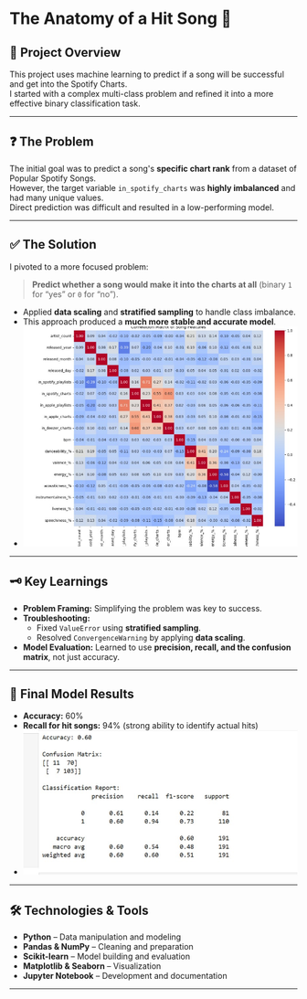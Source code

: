 # The Anatomy of a Hit Song 🎵

## 📖 Project Overview  
This project uses machine learning to predict if a song will be successful and get into the Spotify Charts.  
I started with a complex multi-class problem and refined it into a more effective binary classification task.

---

## ❓ The Problem  
The initial goal was to predict a song's **specific chart rank** from a dataset of Popular Spotify Songs.  
However, the target variable `in_spotify_charts` was **highly imbalanced** and had many unique values.  
Direct prediction was difficult and resulted in a low-performing model.

---

## ✅ The Solution  
I pivoted to a more focused problem:  
> **Predict whether a song would make it into the charts at all** (binary `1` for “yes” or `0` for “no”).  

- Applied **data scaling** and **stratified sampling** to handle class imbalance.  
- This approach produced a **much more stable and accurate model**.
- ![EDA Heatmap](heatmap.jpg)


---

## 🗝️ Key Learnings  
- **Problem Framing:** Simplifying the problem was key to success.  
- **Troubleshooting:**  
  - Fixed `ValueError` using **stratified sampling**.  
  - Resolved `ConvergenceWarning` by applying **data scaling**.  
- **Model Evaluation:** Learned to use **precision, recall, and the confusion matrix**, not just accuracy.

---

## 🎯 Final Model Results  
- **Accuracy:** 60%  
- **Recall for hit songs:** 94% (strong ability to identify actual hits)
- ![EDA Heatmap](accuracy_model.jpg)

---

## 🛠️ Technologies & Tools  
- **Python** – Data manipulation and modeling  
- **Pandas & NumPy** – Cleaning and preparation  
- **Scikit-learn** – Model building and evaluation  
- **Matplotlib & Seaborn** – Visualization  
- **Jupyter Notebook** – Development and documentation

---





